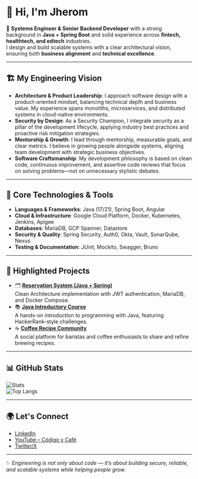 # 👋 Hi, I'm Jherom

🎯 **Systems Engineer & Senior Backend Developer** with a strong background in **Java + Spring Boot** and solid experience across **fintech, healthtech, and edtech** industries.  
I design and build scalable systems with a clear architectural vision, ensuring both **business alignment** and **technical excellence**.

---

## 🏗️ My Engineering Vision
- **Architecture & Product Leadership**: I approach software design with a product-oriented mindset, balancing technical depth and business value. My experience spans monoliths, microservices, and distributed systems in cloud-native environments.  
- **Security by Design**: As a Security Champion, I integrate security as a pillar of the development lifecycle, applying industry best practices and proactive risk mitigation strategies.  
- **Mentorship & Growth**: I lead through mentorship, measurable goals, and clear metrics. I believe in growing people alongside systems, aligning team development with strategic business objectives.  
- **Software Craftsmanship**: My development philosophy is based on clean code, continuous improvement, and assertive code reviews that focus on solving problems—not on unnecessary stylistic debates.

---

## 🔧 Core Technologies & Tools
- **Languages & Frameworks**: Java (17/21), Spring Boot, Angular  
- **Cloud & Infrastructure**: Google Cloud Platform, Docker, Kubernetes, Jenkins, Apigee  
- **Databases**: MariaDB, GCP Spanner, Datastore  
- **Security & Quality**: Spring Security, Auth0, Okta, Vault, SonarQube, Nexus  
- **Testing & Documentation**: JUnit, Mockito, Swagger, Bruno  

---

## 📌 Highlighted Projects
- 🗂️ **[Reservation System (Java + Spring)](https://github.com/soyjherom/reservation-system)**  
  Clean Architecture implementation with JWT authentication, MariaDB, and Docker Compose.  
- 📚 **[Java Introductory Course](https://github.com/soyjherom/java-intro-course)**  
  A hands-on introduction to programming with Java, featuring HackerRank-style challenges.  
- ☕ **[Coffee Recipe Community](https://github.com/soyjherom/coffee-recipes)**  
  A social platform for baristas and coffee enthusiasts to share and refine brewing recipes.  

---

## 📊 GitHub Stats
![Stats](https://github-readme-stats.vercel.app/api?username=soyjherom&show_icons=true&theme=tokyonight)  
![Top Langs](https://github-readme-stats.vercel.app/api/top-langs/?username=soyjherom&layout=compact&theme=tokyonight)

---

## 🌍 Let's Connect
- [LinkedIn](https://www.linkedin.com/in/soyjherom)  
- [YouTube – Código y Café](https://www.youtube.com/@CodigoYCafe)  
- [Twitter/X](https://x.com/soyjherom)  

---

✨ *Engineering is not only about code — it’s about building secure, reliable, and scalable systems while helping people grow.*